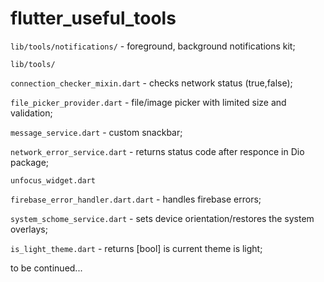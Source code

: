 # flutter_useful_tools


`lib/tools/notifications/` - foreground, background notifications kit;


`lib/tools/`

`connection_checker_mixin.dart` - checks network status (true,false);

`file_picker_provider.dart` - file/image picker with limited size and validation;

`message_service.dart` - custom snackbar;

`network_error_service.dart` - returns status code after responce in Dio package;

`unfocus_widget.dart`

`firebase_error_handler.dart.dart` - handles firebase errors;

`system_schome_service.dart` - sets device orientation/restores the system overlays;

`is_light_theme.dart` - returns [bool] is current theme is light;

to be continued...
